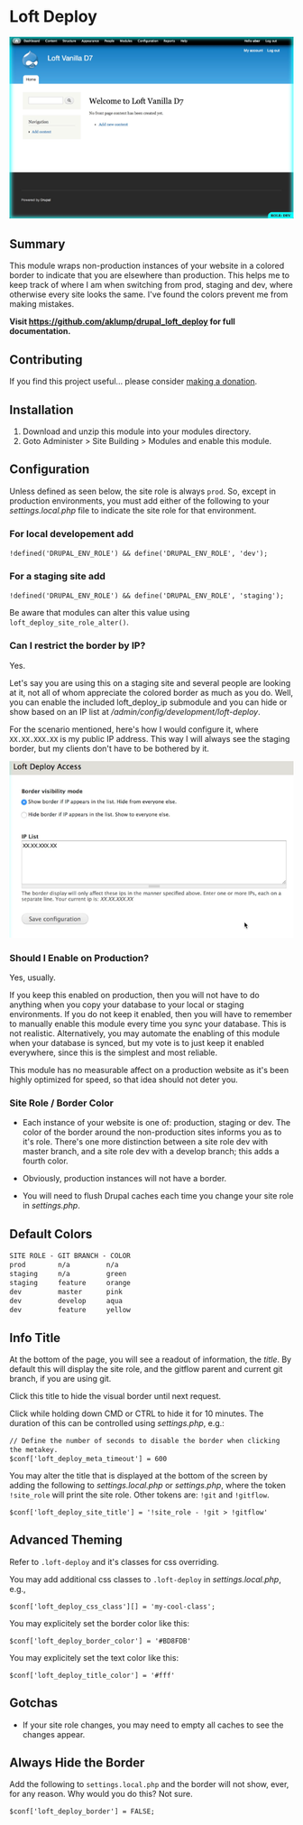 # Loft Deploy

![loft_deploy](images/screenshot.png)

## Summary
This module wraps non-production instances of your website in a colored border to indicate that you are elsewhere than production.  This helps me to keep track of where I am when switching from prod, staging and dev, where otherwise every site looks the same.  I've found the colors prevent me from making mistakes.

**Visit <https://github.com/aklump/drupal_loft_deploy> for full documentation.**

## Contributing

If you find this project useful... please consider [making a donation](https://www.paypal.com/cgi-bin/webscr?cmd=_s-xclick&hosted_button_id=4E5KZHDQCEUV8&item_name=Gratitude%20for%20aklump%2Floft_deploy).

## Installation

1. Download and unzip this module into your modules directory.
1. Goto Administer > Site Building > Modules and enable this module.

## Configuration

Unless defined as seen below, the site role is always `prod`. So, except in production environments, you must add either of the following to your _settings.local.php_ file to indicate the site role for that environment.

### For local developement add
    
    !defined('DRUPAL_ENV_ROLE') && define('DRUPAL_ENV_ROLE', 'dev');

### For a staging site add
    
    !defined('DRUPAL_ENV_ROLE') && define('DRUPAL_ENV_ROLE', 'staging');

Be aware that modules can alter this value using `loft_deploy_site_role_alter()`.

### Can I restrict the border by IP?

Yes.

Let's say you are using this on a staging site and several people are looking at it, not all of whom appreciate the colored border as much as you do.  Well, you can enable the included loft_deploy_ip submodule and you can hide or show based on an IP list at _/admin/config/development/loft-deploy_.

For the scenario mentioned, here's how I would configure it, where `XX.XX.XXX.XX` is my public IP address.  This way I will always see the staging border, but my clients don't have to be bothered by it.

![IP access](images/by-ip.png)
### Should I Enable on Production?

Yes, usually.

If you keep this enabled on production, then you will not have to do anything when you copy your database to your local or staging environments.  If you do not keep it enabled, then you will have to remember to manually enable this module every time you sync your database.  This is not realistic.  Alternatively, you may automate the enabling of this module when your database is synced, but my vote is to just keep it enabled everywhere, since this is the simplest and most reliable.

This module has no measurable affect on a production website as it's been highly optimized for speed, so that idea should not deter you.

### Site Role / Border Color

* Each instance of your website is one of: production, staging or dev. The color of the border around the non-production sites informs you as to it's role.  There's one more distinction between a site role dev with master branch, and a site role dev with a develop branch; this adds a fourth color.

* Obviously, production instances will not have a border.

* You will need to flush Drupal caches each time you change your site role in _settings.php_.

## Default Colors

    SITE ROLE - GIT BRANCH - COLOR
    prod        n/a         n/a
    staging     n/a         green
    staging     feature     orange
    dev         master      pink
    dev         develop     aqua
    dev         feature     yellow

## Info Title

At the bottom of the page, you will see a readout of information, the _title_. By default this will display the site role, and the gitflow parent and current git branch, if you are using git.

Click this title to hide the visual border until next request.

Click while holding down CMD or CTRL to hide it for 10 minutes.  The duration of this can be controlled using _settings.php_, e.g.:

    // Define the number of seconds to disable the border when clicking the metakey.
    $conf['loft_deploy_meta_timeout'] = 600

You may alter the title that is displayed at the bottom of the screen by adding the following to _settings.local.php_ or _settings.php_, where the token `!site_role` will print the site role.  Other tokens are: `!git` and `!gitflow`.

    $conf['loft_deploy_site_title'] = '!site_role - !git > !gitflow'

## Advanced Theming

Refer to `.loft-deploy` and it's classes for css overriding.

You may add additional css classes to `.loft-deploy` in _settings.local.php_, e.g.,

    $conf['loft_deploy_css_class'][] = 'my-cool-class';

You may explicitely set the border color like this:

    $conf['loft_deploy_border_color'] = '#BD8FDB'

You may explicitely set the text color like this:

    $conf['loft_deploy_title_color'] = '#fff'

## Gotchas

* If your site role changes, you may need to empty all caches to see the changes appear.

## Always Hide the Border

Add the following to `settings.local.php` and the border will not show, ever, for any reason.  Why would you do this? Not sure.

    $conf['loft_deploy_border'] = FALSE;
